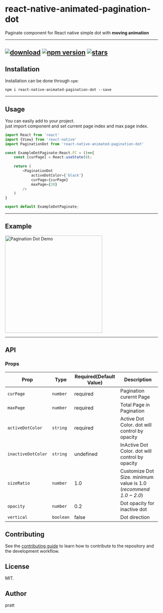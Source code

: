 react-native-animated-pagination-dot
=============

Paginate component for React native simple dot with **moving animation** 

-----
[![download](https://img.shields.io/npm/dm/react-native-animated-pagination-dot?logo=npm&style=flat-square)](https://www.npmjs.com/package/react-native-animated-pagination-dot)
[![npm version](https://img.shields.io/npm/v/react-native-animated-pagination-dot?style=flat-square)](https://www.npmjs.com/package/react-native-animated-pagination-dot)
[![stars](https://img.shields.io/github/stars/rouge3351/react-native-animated-pagination-dot?logo=github&style=flat-square)](https://github.com/rouge3351/react-native-animated-pagination-dot)
-----

## Installation

Installation can be done through `npm`:

```shell
npm i react-native-animated-pagination-dot --save
```

-----
## Usage
You can easily add to your project.<br/>
just import component and set current page index and max page index.
```js
import React from 'react'
import {View} from 'react-native'
import PaginationDot from 'react-native-animated-pagination-dot'

const ExampleDotPaginate:React.FC = ()=>{
    const [curPage] = React.useState(0);
    
    return (
        <PaginationDot
            activeDotColor={'black'}
            curPage={curPage}
            maxPage={20}
        />
    )
}

export default ExampleDotPaginate;
```

-----
## Example

<img src="https://user-images.githubusercontent.com/4319422/189922878-7172d48c-8307-47ac-806a-6255f7bd6d3b.gif" alt="Pagination Dot Demo" width="320"/>

-----
## API

### Props

| **Prop**           | **Type**                    | **Required(Default Value)** | **Description**                                                |
|--------------------| ----------------------------|----------------------------|----------------------------------------------------------------|
| `curPage`          | `number`                    | required                   | Pagination curernt Page                                        |
| `maxPage`          | `number`                    | required                   | Total Page in Pagination                                       |
| `activeDotColor`   | `string`                    | required                   | Active Dot Color. dot will control by opacity                  |
| `inactiveDotColor` | `string`                    | undefined                  | InActive Dot Color. dot will control by opacity                |
| `sizeRatio`        | `number`                    | 1.0                        | Customize Dot Size. minimum value is 1.0 (*recommend 1.0 ~ 2.0*) |
| `opacity`          | `number`                    | 0.2                        | Dot opacity for inactive dot                                   |
| `vertical`         | `boolean`                   | false                      | Dot direction                                                  |

## Contributing

See the [contributing guide](CONTRIBUTING.md) to learn how to contribute to the repository and the development workflow.


## License

MIT.

## Author

pratt
